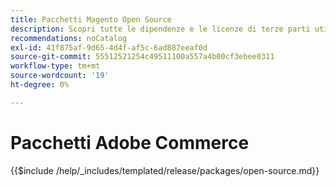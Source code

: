```yaml
---
title: Pacchetti Magento Open Source
description: Scopri tutte le dipendenze e le licenze di terze parti utilizzate in Magento Open Source.
recommendations: noCatalog
exl-id: 41f875af-9d65-4d4f-af5c-6ad887eeaf0d
source-git-commit: 55512521254c49511100a557a4b00cf3ebee0311
workflow-type: tm+mt
source-wordcount: '19'
ht-degree: 0%

---
```


# Pacchetti Adobe Commerce

{{$include /help/_includes/templated/release/packages/open-source.md}}

<!-- Last updated from includes: 2025-04-11 12:10:38 -->
